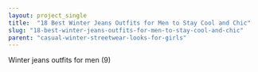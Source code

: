 ```yaml
---
layout: project_single
title:  "18 Best Winter Jeans Outfits for Men to Stay Cool and Chic"
slug: "18-best-winter-jeans-outfits-for-men-to-stay-cool-and-chic"
parent: "casual-winter-streetwear-looks-for-girls"
---
```

Winter jeans outfits for men (9)